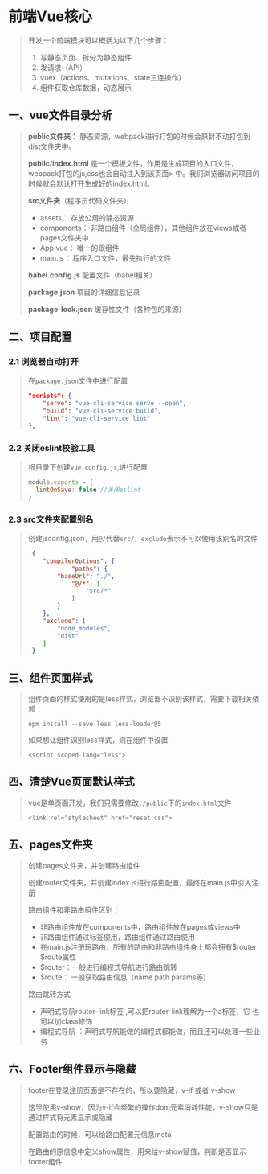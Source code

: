 # 前端Vue核心

> 开发一个前端模块可以概括为以下几个步骤：
> 1. 写静态页面、拆分为静态组件
> 2. 发请求（API）
> 3. vuex（actions、mutations、state三连操作）
> 4. 组件获取仓库数据，动态展示


## 一、vue文件目录分析
> **public文件夹：**
> 静态资源，webpack进行打包的时候会原封不动打包到dist文件夹中。
>
> **pubilc/index.html**
> 是一个模板文件，作用是生成项目的入口文件，webpack打包的js,css也会自动注入到该页面> 中。我们浏览器访问项目的时候就会默认打开生成好的index.html。
>
> **src文件夹**（程序员代码文件夹）
> - assets： 存放公用的静态资源
> - components： 非路由组件（全局组件），其他组件放在views或者pages文件夹中
> - App.vue： 唯一的跟组件
> - main.js： 程序入口文件，最先执行的文件
>
> **babel.config.js**
> 配置文件（babel相关）
>
> **package.json**
> 项目的详细信息记录
>
> **package-lock.json**
> 缓存性文件（各种包的来源）


## 二、项目配置
### 2.1 浏览器自动打开
> 在`package.json`文件中进行配置
> ```json
> "scripts": {
>     "serve": "vue-cli-service serve --open",
>     "build": "vue-cli-service build",
>     "lint": "vue-cli-service lint"
> },
> ```

### 2.2 关闭eslint校验工具
> 根目录下创建`vue.config.js`,进行配置
> ```js
> module.exports = {
>   lintOnSave: false //关闭eslint
> }
> ```

### 2.3 src文件夹配置别名
> 创建jsconfig.json，用`@/`代替`src/`，`exclude`表示不可以使用该别名的文件
> ```json
>  {
>     "compilerOptions": {
>             "paths": {
>         "baseUrl": "./",
>             "@/*": [
>                 "src/*"
>             ]
>         }
>     },
>     "exclude": [
>         "node_modules",
>         "dist"
>     ]
>  }
> ```


## 三、组件页面样式
> 组件页面的样式使用的是less样式，浏览器不识别该样式，需要下载相关依赖
> ```
> npm install --save less less-loader@5
> ```
> 如果想让组件识别less样式，则在组件中设置
> ```
> <script scoped lang="less">
> ```


## 四、清楚Vue页面默认样式
> vue是单页面开发，我们只需要修改`./public`下的`index.html`文件
> ```
> <link rel="stylesheet" href="reset.css">
> ```


## 五、pages文件夹
> 创建pages文件夹，并创建路由组件
>
> 创建router文件夹，并创建index.js进行路由配置，最终在main.js中引入注册
>
> 路由组件和非路由组件区别：
> - 非路由组件放在components中，路由组件放在pages或views中
> - 非路由组件通过标签使用，路由组件通过路由使用
> - 在main.js注册玩路由，所有的路由和非路由组件身上都会拥有$router $route属性
> - $router：一般进行编程式导航进行路由跳转
> - $route： 一般获取路由信息（name path params等）
>
> 路由跳转方式
> - 声明式导航router-link标签 ,可以把router-link理解为一个a标签，它 也可以加class修饰
> - 编程式导航 ：声明式导航能做的编程式都能做，而且还可以处理一些业务


## 六、Footer组件显示与隐藏
> footer在登录注册页面是不存在的，所以要隐藏，v-if 或者 v-show
>
> 这里使用v-show，因为v-if会频繁的操作dom元素消耗性能，v-show只是通过样式将元素显示或隐藏
>
> 配置路由的时候，可以给路由配置元信息meta
>
> 在路由的原信息中定义show属性，用来给v-show赋值，判断是否显示footer组件




